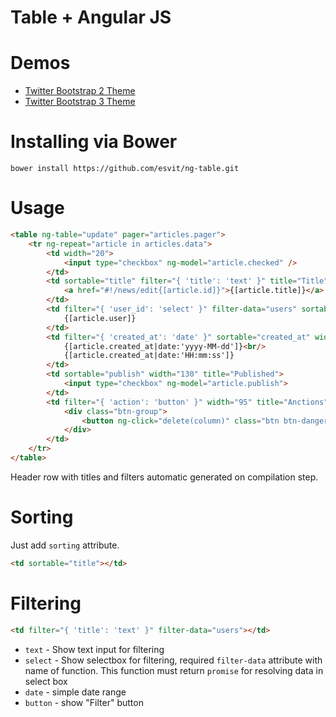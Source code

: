 Table + Angular JS
======

# Demos

* [Twitter Bootstrap 2 Theme](http://jsfiddle.net/esvit/4jVDD/embedded/result/)
* [Twitter Bootstrap 3 Theme](http://jsfiddle.net/esvit/aL324/embedded/result/)

# Installing via Bower
```
bower install https://github.com/esvit/ng-table.git
```

# Usage

```html
<table ng-table="update" pager="articles.pager">
    <tr ng-repeat="article in articles.data">
        <td width="20">
            <input type="checkbox" ng-model="article.checked" />
        </td>
        <td sortable="title" filter="{ 'title': 'text' }" title="Title">
            <a href="#!/news/edit{[article.id]}">{[article.title]}</a>
        </td>
        <td filter="{ 'user_id': 'select' }" filter-data="users" sortable="user_id" width="140" title="Author">
            {[article.user]}
        </td>
        <td filter="{ 'created_at': 'date' }" sortable="created_at" width="140" title="Date of creation" class="text-center">
            {[article.created_at|date:'yyyy-MM-dd']}<br/>
            {[article.created_at|date:'HH:mm:ss']}
        </td>
        <td sortable="publish" width="130" title="Published">
            <input type="checkbox" ng-model="article.publish">
        </td>
        <td filter="{ 'action': 'button' }" width="95" title="Anctions" class="text-center">
            <div class="btn-group">
                <button ng-click="delete(column)" class="btn btn-danger"><span class="glyphicon glyphicon-trash glyphicon glyphicon-white"></span></button>
            </div>
        </td>
    </tr>
</table>
```

Header row with titles and filters automatic generated on compilation step.

# Sorting

Just add `sorting` attribute.
```html
<td sortable="title"></td>
```

# Filtering

```html
<td filter="{ 'title': 'text' }" filter-data="users"></td>
```

* `text` - Show text input for filtering
* `select` - Show selectbox for filtering, required `filter-data` attribute with name of function. This function must return `promise` for resolving data in select box
* `date` - simple date range
* `button` - show "Filter" button